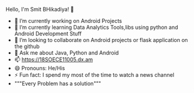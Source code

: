 Hello, I'm Smit BHikadiya! 👋

- 🔭 I’m currently working on Android Projects
- 🌱 I’m currently learning Data Analytics Tools,libs using python and Android Development Stuff
- 👯 I’m looking to collaborate on Android projects or flask application on the github
- 💬 Ask me about Java, Python and Android
- 📫 https://18SOECE11005.dx.am
- 😄 Pronouns: He/His
- ⚡ Fun fact: I spend my most of the time to watch a news channel
- """Every Problem has a solution"""
